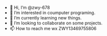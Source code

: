 - 👋 Hi, I’m @zwy-678
- 👀 I’m interested in coumputer  programing.
- 🌱 I’m currently learning new things.
- 💞️ I’m looking to collaborate on some projects.
- 📫 How to reach me wx ZWY13469755806

<!---
zwy-678/zwy-678 is a ✨ special ✨ repository because its `README.md` (this file) appears on your GitHub profile.
You can click the Preview link to take a look at your changes.
--->

